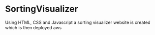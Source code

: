 # SortingVisualizer
Using HTML, CSS and Javascript a sorting visualizer website is created which is then deployed aws
